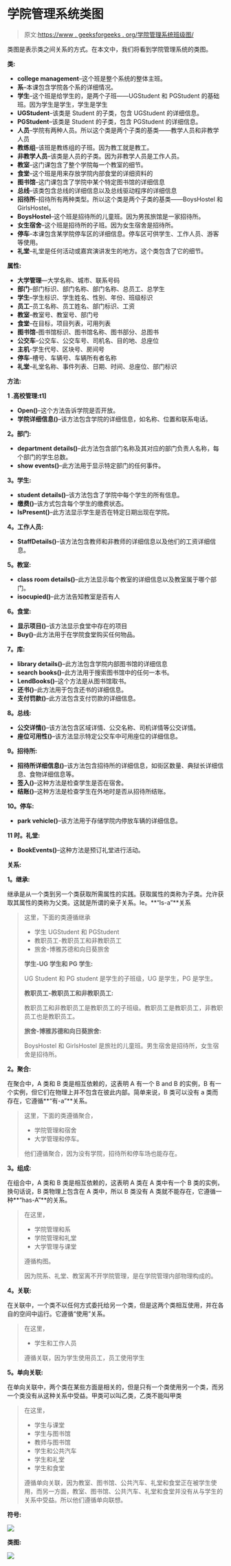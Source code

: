 # 学院管理系统类图

> 原文:[https://www . geeksforgeeks . org/学院管理系统班级图/](https://www.geeksforgeeks.org/class-diagram-for-college-management-system/)

类图是表示类之间关系的方式。在本文中，我们将看到学院管理系统的类图。

**类:**

*   **college management**–这个班是整个系统的整体主班。
*   **系**–本课包含学院各个系的详细情况。
*   **学生**–这个班是给学生的，是两个子班——UGStudent 和 PGStudent 的基础班。因为学生是学生，学生是学生
*   **UGStudent**–该类是 Student 的子类，包含 UGStudent 的详细信息。
*   **PGStudent**–该类是 Student 的子类，包含 PGStudent 的详细信息。
*   **人员**–学院有两种人员。所以这个类是两个子类的基类——教学人员和非教学人员
*   **教练组**–该班是教练组的子班。因为教工就是教工。
*   **非教学人员**–该类是人员的子类。因为非教学人员是工作人员。
*   **教室**–这门课包含了整个学院每一个教室的细节。
*   **食堂**–这个班是用来存放学院内部食堂的详细资料的
*   **图书馆**–这门课包含了学院中某个特定图书馆的详细信息
*   **总线**–该类包含总线的详细信息以及总线驱动程序的详细信息
*   **招待所**–招待所有两种类型。所以这个类是两个子类的基类——BoysHostel 和 GirlsHostel。
*   **BoysHostel**–这个班是招待所的儿童班。因为男孩旅馆是一家招待所。
*   **女生宿舍**–这个班是招待所的子班。因为女生宿舍是招待所。
*   **停车**–本课包含某学院停车区的详细信息。停车区可供学生、工作人员、游客等使用。
*   **礼堂**–礼堂是任何活动或嘉宾演讲发生的地方。这个类包含了它的细节。

**属性:**

*   **大学管理**—大学名称、城市、联系号码
*   **部门**–部门标识、部门名称、部门名称、总员工、总学生
*   **学生**–学生标识、学生姓名、性别、年份、班级标识
*   **员工**–员工名称、员工姓名、部门标识、工资
*   **教室**–教室号、教室号、部门号
*   **食堂**–在目标，项目列表，可用列表
*   **图书馆**–图书馆标识、图书馆名称、图书部分、总图书
*   **公交车**–公交车、公交车号、司机名、目的地、总座位
*   **主机**-学生代号、区块号、房间号
*   **停车**–槽号、车辆号、车辆所有者名称
*   **礼堂**–礼堂名称、事件列表、日期、时间、总座位、部门标识

**方法:**

**1 .高校管理:t1]**

*   **Open()**–这个方法告诉学院是否开放。
*   **学院详细信息()**–该方法包含学院的详细信息，如名称、位置和联系电话。

**2。部门:**

*   **department details()**–此方法包含部门名称及其对应的部门负责人名称，每个部门的学生总数。
*   **show events()**–此方法用于显示特定部门的任何事件。

**3。学生:**

*   **student details()**–该方法包含了学院中每个学生的所有信息。
*   **缴费()**–该方式包含每个学生的缴费状态。
*   **IsPresent()**–此方法显示学生是否在特定日期出现在学院。

**4。工作人员:**

*   **StaffDetails()**–该方法包含教师和非教师的详细信息以及他们的工资详细信息。

**5。教室:**

*   **class room details()**–此方法显示每个教室的详细信息以及教室属于哪个部门。
*   **isocupied()**–此方法告知教室是否有人

**6。食堂:**

*   **显示项目()**–该方法显示食堂中存在的项目
*   **Buy()**–此方法用于在学院食堂购买任何物品。

**7。库:**

*   **library details()**–此方法包含学院内部图书馆的详细信息
*   **search books()**–此方法用于搜索图书馆中的任何一本书。
*   **LendBooks()**–这个方法是从图书馆取书。
*   **还书()**–此方法用于包含还书的详细信息。
*   **支付罚款()**–此方法包含支付罚款的详细信息。

**8。总线:**

*   **公交详情()**–该方法包含区域详情、公交名称、司机详情等公交详情。
*   **座位可用性()**–该方法显示特定公交车中可用座位的详细信息。

**9。招待所:**

*   **招待所详细信息()**–该方法包含招待所的详细信息，如街区数量、典狱长详细信息、食物详细信息等。
*   **签入()**–这种方法是检查学生是否在宿舍。
*   **结账()**–这种方法是检查学生在外地时是否从招待所结账。

**10。停车:**

*   **park vehicle()**–该方法用于存储学院内停放车辆的详细信息。

**11 时。礼堂:**

*   **BookEvents()**–这种方法是预订礼堂进行活动。

**关系:**

**1。继承:**

继承是从一个类到另一个类获取所需属性的实践。获取属性的类称为子类。允许获取其属性的类称为父类。这就是所谓的亲子关系。Ie。**“Is-a”**关系

> 这里，下面的类遵循继承
> 
> *   学生 UGStudent 和 PGStudent
> *   教职员工-教职员工和非教职员工
> *   旅舍-博雅苏德和向日葵旅舍
> 
> **学生-UG 学生和 PG 学生:**
> 
> UG Student 和 PG student 是学生的子班级，UG 是学生，PG 是学生。
> 
> **教职员工-教职员工和非教职员工:**
> 
> 教职员工和非教职员工是教职员工的子班级。教职员工是教职员工，非教职员工也是教职员工。
> 
> **旅舍-博雅苏德和向日葵旅舍:**
> 
> BoysHostel 和 GirlsHostel 是旅社的儿童班。男生宿舍是招待所，女生宿舍是招待所。

**2。聚合:**

在聚合中，A 类和 B 类是相互依赖的，这表明 A 有一个 B and B 的实例，B 有一个实例，但它们在物理上并不包含在彼此内部。简单来说，B 类可以没有 a 类而存在，它遵循**“有-a”**关系。

> 这里，下面的类遵循聚合，
> 
> *   学院管理和宿舍
> *   大学管理和停车。
> 
> 他们遵循聚合，因为没有学院，招待所和停车场也能存在。

**3。组成:**

在组合中，A 类和 B 类是相互依赖的，这表明 A 类在 A 类中有一个 B 类的实例，换句话说，B 类物理上包含在 A 类中，所以 B 类没有 A 类就不能存在，它遵循一种**“has-A”**的关系。

> 在这里，
> 
> *   学院管理和系
> *   学院管理和礼堂
> *   大学管理与课堂
> 
> 遵循构图。
> 
> 因为院系、礼堂、教室离不开学院管理，是在学院管理内部物理构成的。

**4。关联:**

在关联中，一个类不以任何方式委托给另一个类，但是这两个类相互使用，并在各自的空间中运行。它遵循“使用”关系。

> 在这里，
> 
> *   学生和工作人员
> 
> 遵循关联，因为学生使用员工，员工使用学生

**5。单向关联:**

在单向关联中，两个类在某些方面是相关的，但是只有一个类使用另一个类，而另一个类没有从这种关系中受益。甲类可以叫乙类，乙类不能叫甲类

> 在这里，
> 
> *   学生与课堂
> *   学生与图书馆
> *   教师与图书馆
> *   学生和公共汽车
> *   学生和礼堂
> *   学生和食堂
> 
> 遵循单向关联，因为教室、图书馆、公共汽车、礼堂和食堂正在被学生使用，而另一方面，教室、图书馆、公共汽车、礼堂和食堂并没有从与学生的关系中受益。所以他们遵循单向联想。

**符号:**

![](img/aeb75840ed73838302cc3ea040e62f90.png)

**类图:**

![](img/d93ec65dce7e30b99e15ff206a302ade.png)